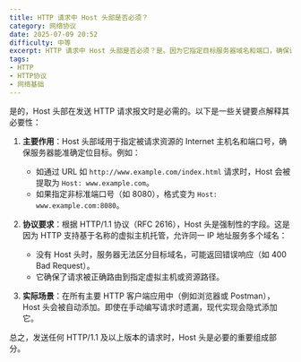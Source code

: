 ```yaml
---
title: HTTP 请求中 Host 头部是否必须？
category: 网络协议
date: 2025-07-09 20:52
difficulty: 中等
excerpt: HTTP 请求中 Host 头部是否必须？是。因为它指定目标服务器域名和端口，确保请求正确路由。
tags:
- HTTP
- HTTP协议
- 网络基础
---
```

是的，Host 头部在发送 HTTP 请求报文时是必需的。以下是一些关键要点解释其必要性：

1. **主要作用**：Host 头部域用于指定被请求资源的 Internet 主机名和端口号，确保服务器能准确定位目标。例如：
   - 如通过 URL 如 `http://www.example.com/index.html` 请求时，Host 会被提取为 `Host: www.example.com`。
   - 如果指定非标准端口号（如 8080），格式变为 `Host: www.example.com:8080`。

2. **协议要求**：根据 HTTP/1.1 协议（RFC 2616），Host 头是强制性的字段。这是因为 HTTP 支持基于名称的虚拟主机托管，允许同一 IP 地址服务多个域名：
   - 没有 Host 头时，服务器无法区分目标域名，可能返回错误响应（如 400 Bad Request）。
   - 它确保了请求被正确路由到指定虚拟主机或资源路径。

3. **实际场景**：在所有主要 HTTP 客户端应用中（例如浏览器或 Postman），Host 头会被自动添加。即使在手动编写请求时遗漏，现代实现会隐式添加它。

总之，发送任何 HTTP/1.1 及以上版本的请求时，Host 头是必要的重要组成部分。

